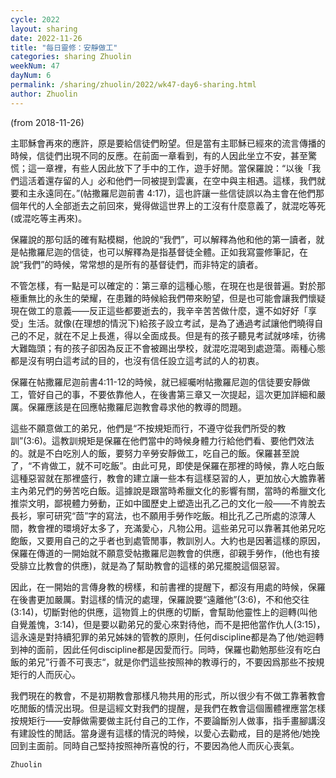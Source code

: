 ```yaml
---
cycle: 2022
layout: sharing
date: 2022-11-26
title: "每日靈修：安靜做工"
categories: sharing Zhuolin
weekNum: 47
dayNum: 6
permalink: /sharing/zhuolin/2022/wk47-day6-sharing.html
author: Zhuolin
---
```

(from 2018-11-26)

主耶穌會再來的應許，原是要給信徒們盼望。但是當有主耶穌已經來的流言傳播的時候，信徒們出現不同的反應。在前面一章看到，有的人因此坐立不安，甚至驚慌；這一章裡，有些人因此放下了手中的工作，遊手好閒。當保羅說：“以後「我們這活着還存留的人」必和他們一同被提到雲裏，在空中與主相遇。這樣，我們就要和主永遠同在。”(帖撒羅尼迦前書 4:17)，這也許讓一些信徒誤以為主會在他們那個年代的人全部逝去之前回來，覺得做這世界上的工沒有什麼意義了，就混吃等死(或混吃等主再來)。  

保羅說的那句話的確有點模糊，他說的“我們”，可以解釋為他和他的第一讀者，就是帖撒羅尼迦的信徒，也可以解釋為是指基督徒全體。正如我寫靈修筆記，在說“我們”的時候，常常想的是所有的基督徒們，而非特定的讀者。  

不管怎樣，有一點是可以確定的：第三章的這種心態，在現在也是很普遍。對於那極重無比的永生的榮耀，在患難的時候給我們帶來盼望，但是也可能會讓我們懷疑現在做工的意義——反正這些都要逝去的，我辛辛苦苦做什麼，還不如好好「享受」生活。就像(在理想的情況下)給孩子設立考試，是為了通過考試讓他們曉得自己的不足，就在不足上長進，得以全面成長。但是有的孩子聽見考試就哆嗦，彷彿大難臨頭；有的孩子卻因為反正不會被踢出學校，就混吃混喝到處遊蕩。兩種心態都是沒有明白這考試的目的，也沒有信任設立這考試的人的初衷。  

保羅在帖撒羅尼迦前書4:11-12的時候，就已經囑咐帖撒羅尼迦的信徒要安靜做工，管好自己的事，不要依靠他人，在後書第三章又一次提起，這次更加詳細和嚴厲。保羅應該是在回應帖撒羅尼迦教會尋求他的教導的問題。  

這些不願意做工的弟兄，他們是“不按規矩而行，不遵守從我們所受的教訓”(3:6)。這教訓規矩是保羅在他們當中的時候身體力行給他們看、要他們效法的。就是不白吃別人的飯，要努力辛勞安靜做工，吃自己的飯。保羅甚至說了，“不肯做工，就不可吃飯”。由此可見，即使是保羅在那裡的時候，靠人吃白飯這種惡習就在那裡盛行，教會的建立讓一些本有這樣惡習的人，更加放心大膽靠著主內弟兄們的勞苦吃白飯。這據說是跟當時希臘文化的影響有關，當時的希臘文化推崇文明，鄙視體力勞動，正如中國歷史上塑造出孔乙己的文化一般——不肯脫去長衫，寧可研究“茴”字的寫法，也不願用手勞作吃飯。相比孔乙己所處的涼薄人間，教會裡的環境好太多了，充滿愛心，凡物公用。這些弟兄可以靠著其他弟兄吃飽飯，又要用自己的之乎者也到處管閒事，教訓別人。大約也是因著這樣的原因，保羅在傳道的一開始就不願意受帖撒羅尼迦教會的供應，卻親手勞作，(他也有接受腓立比教會的供應)，就是為了幫助教會的這樣的弟兄擺脫這個惡習。  

因此，在一開始的言傳身教的榜樣，和前書裡的提醒下，都沒有用處的時候，保羅在後書更加嚴厲。對這樣的情況的處理，保羅說要“遠離他”(3:6)，不和他交往(3:14)，切斷對他的供應，這物質上的供應的切斷，會幫助他靈性上的迴轉(叫他自覺羞愧，3:14)，但是要以勸弟兄的愛心來對待他，而不是把他當作仇人(3:15)，這永遠是對持續犯罪的弟兄姊妹的管教的原則，任何discipline都是為了他/她迴轉到神的面前，因此任何discipline都是因愛而行。同時，保羅也勸勉那些沒有吃白飯的弟兄”行善不可喪志“，就是你們這些按照神的教導行的，不要因爲那些不按規矩行的人而灰心。  

我們現在的教會，不是初期教會那樣凡物共用的形式，所以很少有不做工靠著教會吃閒飯的情況出現。但是這經文對我們的提醒，是我們在教會這個團體裡應當怎樣按規矩行——安靜做需要做主託付自己的工作，不要論斷別人做事，指手畫腳講沒有建設性的閒話。當身邊有這樣的情況的時候，以愛心去勸戒，目的是將他/她挽回到主面前。同時自己堅持按照神所喜悅的行，不要因為他人而灰心喪氣。  

`Zhuolin`  

